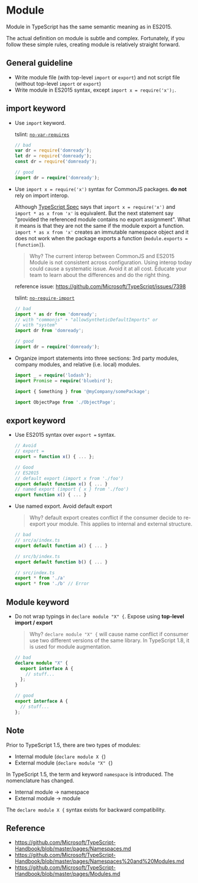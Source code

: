 # Module

Module in TypeScript has the same semantic meaning as in ES2015.

The actual definition on module is subtle and complex.
Fortunately, if you follow these simple rules, creating module is relatively straight forward.

## General guideline

- Write module file (with top-level `import` or `export`) and not script file (without top-level `import` or `export`)
- Write module in ES2015 syntax, except `import x = require('x');`.

## import keyword

- Use `import` keyword.

  tslint: [`no-var-requires`](tslint.md#no-var-requires-native)

  ```ts
  // bad
  var dr = require('domready');
  let dr = require('domready');
  const dr = require('domready');

  // good
  import dr = require('domready');
  ```

- Use `import x = require('x')` syntax for CommonJS packages. **do not** rely on import interop.

  Although [TypeScript Spec](https://github.com/Microsoft/TypeScript/blob/master/doc/spec.md#1133-import-require-declarations) says that `import x = require('x')` and `import * as x from 'x'` is equivalent.
  But the next statement say "provided the referenced module contains no export assignment".
  What it means is that they are not the same if the module export a function.
  `import * as x from 'x'` creates an immutable namespace object and it does not work when the package exports a function (`module.exports = [function]`).

  > Why? The current interop between CommonJS and ES2015 Module is not consistent across configuration.
  > Using interop today could cause a systematic issue.
  > Avoid it at all cost.
  > Educate your team to learn about the differences and do the right thing.

  reference issue: <https://github.com/Microsoft/TypeScript/issues/7398>

  tslint: [`no-require-import`](tslint.md#no-require-imports-native)

  ```ts
  // bad
  import * as dr from 'domready';
  // with "commonjs" + "allowSyntheticDefaultImports" or
  // with "system"
  import dr from 'domready';

  // good
  import dr = require('domready');
  ```

- Organize import statements into three sections: 3rd party modules, company modules, and relative (i.e. local) modules.

  ```ts
  import _ = require('lodash');
  import Promise = require('bluebird');

  import { Something } from '@myCompany/somePackage';

  import ObjectPage from './ObjectPage';
  ```

## export keyword

- Use ES2015 syntax over `export =` syntax.

  ```ts
  // Avoid
  // export =
  export = function x() { ... };

  // Good
  // ES2015
  // default export (import x from './foo')
  export default function x() { ... }
  // named export (import { x } from './foo')
  export function x() { ... }
  ```

- Use named export. Avoid default export

  > Why? default export creates conflict if the consumer decide to re-export your module.
  > This applies to internal and external structure.

  ```ts
  // bad
  // src/a/index.ts
  export default function a() { ... }

  // src/b/index.ts
  export default function b() { ... }

  // src/index.ts
  export * from './a'
  export * from './b' // Error
  ```

## Module keyword

- Do not wrap typings in `declare module "X" {`. Expose using **top-level import / export**

  > Why? `declare module "X" {` will cause name conflict if consumer use two different versions of the same library.
  > In TypeScript 1.8, it is used for module augmentation.

  ```ts
  // bad
  declare module "X" {
    export interface A {
      // stuff...
    };
  }

  // good
  export interface A {
    // stuff...
  };
  ```

## Note

Prior to TypeScript 1.5, there are two types of modules:

- Internal module (`declare module X {`)
- External module (`declare module "X" {`)

In TypeScript 1.5, the term and keyword `namespace` is introduced.
The nomenclature has changed.

- Internal module -> namespace
- External module -> module

The `declare module X {` syntax exists for backward compatibility.

## Reference

- <https://github.com/Microsoft/TypeScript-Handbook/blob/master/pages/Namespaces.md>
- <https://github.com/Microsoft/TypeScript-Handbook/blob/master/pages/Namespaces%20and%20Modules.md>
- <https://github.com/Microsoft/TypeScript-Handbook/blob/master/pages/Modules.md>
